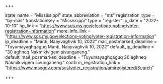 +++

state_name = "Mississippi"
state_abbreviation = "ms"
registration_type = "by-mail"
translationKey = "Mississippi"
type = "register"
ip_date = "2022-10-10"
hp_link = "https://www.sos.ms.gov/elections-voting/voter-registration-information"
more_info_link = "https://www.sos.ms.gov/elections-voting/voter-registration-information"
ip_deadline = "Manti, Naayvaghvik 10, 2022"
mail_postmarked_deadline = "Tuyumayaghqaguq Manti, Naayvaghvik 10, 2022"
default_ip_deadline = "30 aghneq Nakmikivigem sivunganeng."
default_mail_postmarked_deadline = "Tuyumayaghqaguq 30 aghneq Nakmikivigem sivunganeng."
confirm_registration_link = "https://www.msegov.com/sos/voter_registration/amiregistered/Search"

+++